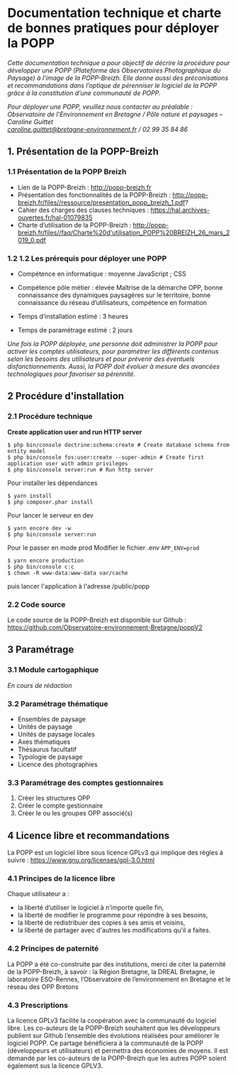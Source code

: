 # Documentation technique et charte de bonnes pratiques pour déployer la POPP

*Cette documentation technique a pour objectif de décrire la procédure pour développer une POPP (Plateforme des Observatoires Photographique du Paysage) à l’image de la POPP-Breizh. Elle donne aussi des préconisations et recommandations dans l’optique de pérenniser le logiciel de la POPP grâce à la constitution d’une communauté de POPP.*

*Pour déployer une POPP, veuillez nous contacter au préalable :*    
*Observatoire de l’Environnement en Bretagne / Pôle nature et paysages – Caroline Guittet*    
*caroline.guittet@bretagne-environnement.fr / 02 99 35 84 86*    

## 1. Présentation de la POPP-Breizh
### 1.1 Présentation de la POPP Breizh

*	Lien de la POPP-Breizh : http://popp-breizh.fr
*	Présentation des fonctionnalités de la POPP-Breizh : http://popp-breizh.fr/files//ressource/presentation_popp_breizh_1.pdf? 
*	Cahier des charges des clauses techniques : https://hal.archives-ouvertes.fr/hal-01079835 
*	Charte d’utilisation de la POPP-Breizh : http://popp-breizh.fr/files//faq/Charte%20d'utilisation_POPP%20BREIZH_26_mars_2019_0.pdf

### 1.2 1.2	Les prérequis pour déployer une POPP
*	Compétence en informatique : moyenne
  JavaScript ; CSS 

*	Compétence pôle métier : élevée
  Maîtrise de la démarche OPP, bonne connaissance des dynamiques paysagères sur le territoire, bonne connaissance du réseau d’utilisateurs, compétence en formation

*	Temps d’installation estimé : 3 heures
*	Temps de paramétrage estimé : 2 jours

*Une fois la POPP déployée, une personne doit administrer la POPP pour activer les comptes utilisateurs, pour paramétrer les différents contenus selon les besoins des utilisateurs et pour prévenir des éventuels disfonctionnements. Aussi, la POPP doit évoluer à mesure des avancées technologiques pour favoriser sa pérennité.* 

## 2 Procédure d'installation

### 2.1 Procédure technique

__Create application user and run HTTP server__
```shell
$ php bin/console doctrine:schema:create # Create database schema from entity model
$ php bin/console fos:user:create --super-admin # Create first application user with admin privileges
$ php bin/console server:run # Run http server
```

Pour installer les dépendances
```shell
$ yarn install
$ php composer.phar install
```

Pour lancer le serveur en dev
```shell
$ yarn encore dev -w
$ php bin/console server:run
```

Pour le passer en mode prod
Modifier le fichier .env
`APP_ENV=prod`

```shell
$ yarn encore production 
$ php bin/console c:c
$ chown -R www-data:www-data var/cache
```

puis lancer l'application à l'adresse /public/popp

### 2.2 Code source
Le code source de la POPP-Breizh est disponible sur Github : https://github.com/Observatoire-environnement-Bretagne/poppV2

## 3 Paramétrage

### 3.1 Module cartogaphique
*En cours de rédaction*

### 3.2 Paramétrage thématique
* Ensembles de paysage 
* Unités de paysage
* Unités de paysage locales 
* Axes thématiques 
* Thésaurus facultatif
* Typologie de paysage 
* Licence des photographies 

### 3.3 Paramétrage des comptes gestionnaires
1.	Créer les structures OPP
2.	Créer le compte gestionnaire 
3.	Créer le ou les groupes OPP associé(s) 

## 4 Licence libre et recommandations

La POPP est un logiciel libre sous licence GPLv3 qui implique des règles à suivre : https://www.gnu.org/licenses/gpl-3.0.html

### 4.1 Principes de la licence libre 
Chaque utilisateur a : 
* la liberté d’utiliser le logiciel à n’importe quelle fin,
* la liberté de modifier le programme pour répondre à ses besoins,
* la liberté de redistribuer des copies à ses amis et voisins,
* la liberté de partager avec d'autres les modifications qu'il a faites.

### 4.2 Principes de paternité
La POPP a été co-construite par des institutions, merci de citer la paternité de la POPP-Breizh, à savoir : la Région Bretagne, la DREAL Bretagne, le laboratoire ESO-Rennes, l’Observatoire de l’environnement en Bretagne et le réseau des OPP Bretons 

### 4.3 Prescriptions
La licence GPLv3 facilite la coopération avec la communauté du logiciel libre. Les co-auteurs de la POPP-Breizh souhaitent que les développeurs publient sur Github l’ensemble des évolutions réalisées pour améliorer le logiciel POPP. Ce partage bénéficiera à la communauté de la POPP (développeurs et utilisateurs) et permettra des économies de moyens. 
Il est demandé par les co-auteurs de la POPP-Breizh que les autres POPP soient également sus la licence GPLV3.  





